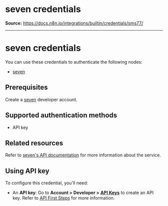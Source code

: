 # seven credentials

**Source:** https://docs.n8n.io/integrations/builtin/credentials/sms77/

---

# seven credentials

You can use these credentials to authenticate the following nodes:

- [seven](../../app-nodes/n8n-nodes-base.sms77/)

## Prerequisites

Create a [seven](https://www.seven.io/en) developer account.

## Supported authentication methods

- API key

## Related resources

Refer to [seven's API documentation](https://docs.seven.io/en) for more information about the service.

## Using API key

To configure this credential, you'll need:

- An **API key**: Go to **Account > Developer >** [**API Keys**](https://app.seven.io/developer#create-api-key) to create an API key. Refer to [API First Steps](https://docs.seven.io/en/rest-api/first-steps) for more information.
